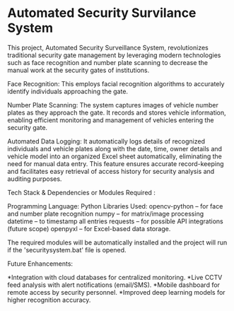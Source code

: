 # Automated Security Survilance System




This project, Automated Security Surveillance System, revolutionizes traditional security gate management by leveraging modern technologies such as face recognition and number plate scanning to decrease the manual work at the security gates of institutions.

Face Recognition: This employs facial recognition algorithms to accurately identify individuals approaching the gate.

Number Plate Scanning: The system captures images of vehicle number plates as they approach the gate. It records and stores vehicle information, enabling efficient monitoring and management of vehicles entering the security gate.

Automated Data Logging: It automatically logs details of recognized individuals and vehicle plates along with the date, time, owner details and vehicle model into an organized Excel sheet automatically, eliminating the need for manual data entry. This feature ensures accurate record-keeping and facilitates easy retrieval of access history for security analysis and auditing purposes.

Tech Stack & Dependencies or Modules Required :

Programming Language: Python
Libraries Used:
opencv-python – for face and number plate recognition
numpy – for matrix/image processing
datetime – to timestamp all entries
requests – for possible API integrations (future scope)
openpyxl – for Excel-based data storage.

The required modules will be automatically installed and the project will run if the 'securitysystem.bat' file is opened.

Future Enhancements:

*Integration with cloud databases for centralized monitoring.
*Live CCTV feed analysis with alert notifications (email/SMS).
*Mobile dashboard for remote access by security personnel.
*Improved deep learning models for higher recognition accuracy.
